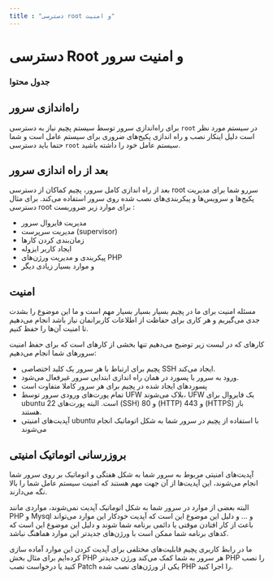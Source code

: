 ```yaml
---
title : "دسترسی root و امنیت"
---
```


# دسترسی Root و امنیت سرور 

### جدول محتوا

## راه‌اندازی سرور

برای راه‌اندازی سرور توسط سیستم پچیم نیاز به دسترسی `root` در سیستم مورد نظر است دلیل اینکار نصب و راه اندازی پکیج‌های ضروری برای سیستم عامل است و شما حتما باید دسترسی `root` سیستم عامل خود را داشته باشید.

## بعد از راه اندازی سرور 

بعد از راه اندازی کامل سرور، پچیم کماکان از دسترسی root سررو شما برای مدیریت پکیج‌ها و سرویس‌ها و پیکربندی‌های نصب شده روی سرور استفاده‌ می‌کند. برای مثال دسترسی root برای موارد زیر ضروریست :

- مدیریت فایروال سرور
- مدیریت سرپرست (supervisor)
- زمان‌بندی کردن کارها
- ایجاد کاربر ایزوله
- پیکربندی و مدیریت ورژن‌های PHP
- و موارد بسیار زیادی دیگر

## امنیت 

مسئله امنیت برای ما در پچیم بسیار بسیار بسیار مهم است و ما این موضوع را بشدت جدی می‌گیریم و هر کاری برای حفاظت از اطلاعات کاربرانمان نیاز باشد انجام می‌دهیم تا امنیت آن‌ها را حفظ کنیم.

کارهای که در لیست زیر توضیح می‌دهیم تنها بخشی از کارهای است که برای حفظ امنیت سرورهای شما انجام می‌دهیم:

- پچیم برای ارتباط با هر سرور یک کلید اختصاصی SSH ایجاد می‌کند.
- ورود به سرور با پسورد در همان راه اندازی ابتدایی سرور غیرفعال می‌شود.
- پسورد‌های ایجاد شده در پچیم برای هر سرور کاملا متفاوت است
- تمام پورت‌های ورودی سرور توسط UFW بلاک می‌شوند، UFW یک فایروال برای ubuntu است. البته پورت‌های 22 (SSH) و 80 (HTTP) و 443 (HTTPS) باز هستند.
- آپدیت‌های امنیتی ubuntu با استفاده از پچیم در سرور شما به شکل اتوماتیک انجام می‌شوند


##  بروزرسانی اتوماتیک امنیتی 

آپدیت‌های امنیتی مربوط به سرور شما به شکل هفتگی و اتوماتیک بر روی سرور شما انجام می‌شوند، این‌ آپدیت‌ها از آن جهت مهم هستند که امنیت سیستم عامل شما را بالا نگه می‌دارند.

البته بعضی از موارد در سرور شما به شکل اتوماتیک آپدیت نمی‌شوند، مواردی مانند PHP و Mysql و ... و دلیل این موضوع این است که آپدیت خودکار این موارد می‌تواند باعث از کار افتادن موقتی یا دائمی برنامه شما شوند و دلیل این موضوع این است که کدهای برنامه شما ممکن است با ورژن‌های جدید‌تر این موارد هماهنگ نباشد.

ما در رابط کاربری پچیم قابلیت‌های مختلفی برای آپدیت کردن این موارد آماده سازی کرده‌ایم برای مثال بخش PHP هر سرور به شما کمک می‌کند ورژن جدیدتر PHP را نصب کنید یا درخواست نصب Patch یکی از ورژن‌های نصب شده PHP را اجرا کنید.
